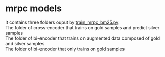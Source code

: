 # mrpc models 
It contains three folders ouput by [train_mrpc_bm25.py](../train_mrpc_bm25.py):  
The folder of cross-encoder that trains on gold samples and predict silver samples  
The folder of bi-encoder that trains on augmented data composed of gold and silver samples  
The folder of bi-encoder that only trains on gold samples
